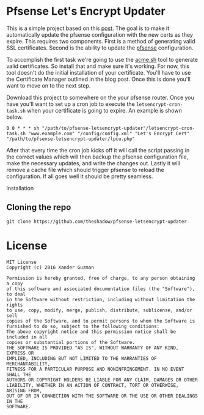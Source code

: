 # Pfsense Let's Encrypt Updater

This is a simple project based on this [post](https://thedevops.party/lets-encrypt-ssl-certificate-on-pfsense-2-3/). 
The goal is to make it automatically update the pfsense configuration with the new certs as they expire. This requires
two components. First is a method of generating valid SSL certificates. Second is the ability to update the [pfsense](https://www.pfsense.org/)
configuration.

To accomplish the first task we're going to use the [acme.sh](https://acme.sh) tool to generate valid certificates.
So install that and make sure it's working. For now, this tool doesn't do the initial installation of your certificate.
You'll have to use the Certificate Manager outlined in the blog post. Once this is done you'll want to move on to the 
next step.

Download this project to somewhere on the your pfsense router. Once you have you'll want to set up a cron job to execute
the ```letsencrypt-cron-task.sh``` when your certificate is going to expire. An example is shown below.

```
0 0 * * * sh "/path/to/pfsense-letsencrypt-updater"/letsencrypt-cron-task.sh "www.example.com" "/config/config.xml" "Let's Encrypt Cert" "/path/to/pfsense-letsencrypt-updater/lpcu.php"
```

After that every time the cron job kicks off it will call the script passing in the correct values which will then backup
the pfsense configuration file, make the necessary updates, and write the changes out. Lastly it will remove a cache file
which should trigger pfsense to reload the configuration. If all goes well it should be pretty seamless.

Installation

## Cloning the repo

```git clone https://github.com/theshadow/pfsense-letsencrypt-updater```

# License

```
MIT License
Copyright (c) 2016 Xander Guzman

Permission is hereby granted, free of charge, to any person obtaining a copy
of this software and associated documentation files (the "Software"), to deal
in the Software without restriction, including without limitation the rights
to use, copy, modify, merge, publish, distribute, sublicense, and/or sell
copies of the Software, and to permit persons to whom the Software is
furnished to do so, subject to the following conditions:
The above copyright notice and this permission notice shall be included in all
copies or substantial portions of the Software.
THE SOFTWARE IS PROVIDED "AS IS", WITHOUT WARRANTY OF ANY KIND, EXPRESS OR
IMPLIED, INCLUDING BUT NOT LIMITED TO THE WARRANTIES OF MERCHANTABILITY,
FITNESS FOR A PARTICULAR PURPOSE AND NONINFRINGEMENT. IN NO EVENT SHALL THE
AUTHORS OR COPYRIGHT HOLDERS BE LIABLE FOR ANY CLAIM, DAMAGES OR OTHER
LIABILITY, WHETHER IN AN ACTION OF CONTRACT, TORT OR OTHERWISE, ARISING FROM,
OUT OF OR IN CONNECTION WITH THE SOFTWARE OR THE USE OR OTHER DEALINGS IN THE
SOFTWARE.
```